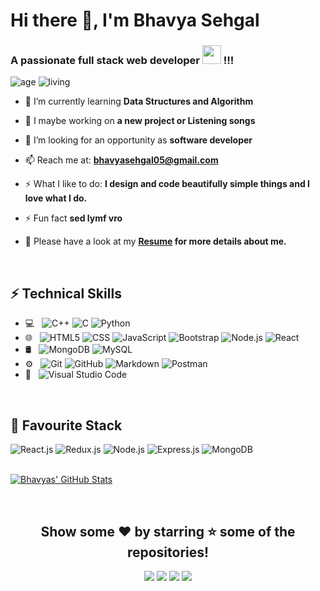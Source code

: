 <!-- <p align="left"> <img src="https://komarev.com/ghpvc/?username=Arpit-AD&label=Profile%20views&color=0e75b6&style=flat" alt="rock12231" /> </p>
 -->
<h1>Hi there 👋, I'm Bhavya Sehgal</h1>

<h3>A passionate full stack web developer <img src="https://media.giphy.com/media/WUlplcMpOCEmTGBtBW/giphy.gif" width="30"> !!!</h3>

![age](https://img.shields.io/badge/age-20-blueviolet)
![living](https://img.shields.io/badge/living-Delhi-ff69b4)
<!-- <p >
<img width="40%" align="right" alt="Github Image" src="https://media.giphy.com/media/V21UwO1oh2nswmq08I/giphy.gif"  />
</p> -->

- 🌱 I’m currently learning **Data Structures and Algorithm**

- 🔭 I maybe working on **a new project or Listening songs**

- 👯 I’m looking for an opportunity as **software developer**

- 📫 Reach me at: **bhavyasehgal05@gmail.com**

- ⚡ What I like to do: **I design and code beautifully simple things and I love what I do.**

- ⚡ Fun fact **sed lymf vro**

- 📝 Please have a look at my **[Resume](https://drive.google.com/file/d/18asCQbX2rh9yn6hM-ZnV6jMTaw-D0a5p/view?usp=sharing) for more details about me.**




<br>

## ⚡ Technical Skills

- 💻 &nbsp;
  ![C++](https://img.shields.io/badge/-C++-222222?style=flat&logo=C%2B%2B&logoColor=00599C)
  ![C](https://img.shields.io/badge/-C-222222?style=flat&logo=C%2B%2B&logoColor=00599C)
  ![Python](https://img.shields.io/badge/-Python-222222?style=flat&logo=python)
- 🌐 &nbsp;
  ![HTML5](https://img.shields.io/badge/-HTML5-222222?style=flat&logo=HTML5)
  ![CSS](https://img.shields.io/badge/-CSS-222222?style=flat&logo=CSS3&logoColor=1572B6)
  ![JavaScript](https://img.shields.io/badge/-JavaScript-222222?style=flat&logo=javascript)
  ![Bootstrap](https://img.shields.io/badge/-Bootstrap-222222?style=flat&logo=bootstrap&logoColor=563D7C)
  ![Node.js](https://img.shields.io/badge/-Node.js-222222?style=flat&logo=node.js)
  ![React](https://img.shields.io/badge/-React-222222?style=flat&logo=react)
- 🛢 &nbsp;
  ![MongoDB](https://img.shields.io/badge/-MongoDB-222222?style=flat&logo=mongodb)
  ![MySQL](https://img.shields.io/badge/-MySQL-222222?style=flat&logo=mysql)  
- ⚙️ &nbsp;
  ![Git](https://img.shields.io/badge/-Git-222222?style=flat&logo=git)
  ![GitHub](https://img.shields.io/badge/-GitHub-222222?style=flat&logo=github)
  ![Markdown](https://img.shields.io/badge/-Markdown-222222?style=flat&logo=markdown)
  ![Postman](https://img.shields.io/badge/-Postman-222222?style=flat&logo=postman)
- 🔧 &nbsp;
  ![Visual Studio Code](https://img.shields.io/badge/-Visual%20Studio%20Code-222222?style=flat&logo=visual-studio-code&logoColor=007ACC)

<br>


## 🎀 Favourite Stack

<div align="left">

<img alt="React.js" src="https://img.shields.io/badge/React-20232A?style=for-the-badge&logo=react&logoColor=61DAFB" />
<img alt="Redux.js" src="https://img.shields.io/badge/Redux-593D88?style=for-the-badge&logo=redux&logoColor=white" />
<img alt="Node.js" src="https://img.shields.io/badge/Node.js-43853D?style=for-the-badge&logo=node.js&logoColor=white" />
<img alt="Express.js" src="https://img.shields.io/badge/express.js-%23404d59.svg?style=for-the-badge&logo=express&logoColor=%2361DAFB"/>
<img alt="MongoDB" src="https://img.shields.io/badge/MongoDB-4EA94B?style=for-the-badge&logo=mongodb&logoColor=white" />

</div>

<br>

[![Bhavyas' GitHub Stats](https://github-readme-stats.vercel.app/api?username=Bhavya-Sehgal&show_icons=true&title_color=fff&icon_color=blue&text_color=909090&bg_color=101010 )]()


<br>

<div align="center">

## Show some ❤️ by starring ⭐ some of the repositories!

<!-- [<img src="https://img.shields.io/badge/Portfolio-%23000000.svg?&style=for-the-badge&logo=react&logoColor=61DAFB">](https://prionto-71.web.app/) -->
[<img src="https://img.shields.io/badge/Gmail-D14836?style=for-the-badge&logo=gmail&logoColor=white">](https://mail.google.com/mail/?view=cm&fs=1&to=bhavyasehgal05@gmail.com)
[<img src="https://img.shields.io/badge/linkedin-%230077B5.svg?&style=for-the-badge&logo=linkedin&logoColor=white">](https://www.linkedin.com/in/bhavya-sehgal-8914661a2/)
[<img src="https://img.shields.io/badge/instagram-%23E4405F.svg?&style=for-the-badge&logo=instagram&logoColor=white">](https://www.instagram.com/bhavyasehgal._/)
[<img src="https://img.shields.io/badge/LeetCode-000000?style=for-the-badge&logo=LeetCode&logoColor=#d16c06">](https://leetcode.com/Bhavya-Sehgal/)

</div>
